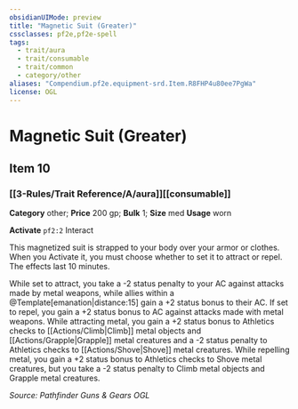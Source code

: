 ```yaml
---
obsidianUIMode: preview
title: "Magnetic Suit (Greater)"
cssclasses: pf2e,pf2e-spell
tags:
  - trait/aura
  - trait/consumable
  - trait/common
  - category/other
aliases: "Compendium.pf2e.equipment-srd.Item.R8FHP4u80ee7PgWa"
license: OGL
---
```

# Magnetic Suit (Greater)
## Item 10
### [[3-Rules/Trait Reference/A/aura]][[consumable]]

**Category** other; 
**Price** 200 gp; 
**Bulk** 1; **Size** med
**Usage** worn

**Activate** `pf2:2` Interact

This magnetized suit is strapped to your body over your armor or clothes. When you Activate it, you must choose whether to set it to attract or repel. The effects last 10 minutes.

While set to attract, you take a -2 status penalty to your AC against attacks made by metal weapons, while allies within a @Template\[emanation|distance:15\] gain a +2 status bonus to their AC. If set to repel, you gain a +2 status bonus to AC against attacks made with metal weapons. While attracting metal, you gain a +2 status bonus to Athletics checks to [[Actions/Climb|Climb]] metal objects and [[Actions/Grapple|Grapple]] metal creatures and a -2 status penalty to Athletics checks to [[Actions/Shove|Shove]] metal creatures. While repelling metal, you gain a +2 status bonus to Athletics checks to Shove metal creatures, but you take a -2 status penalty to Climb metal objects and Grapple metal creatures.

*Source: Pathfinder Guns & Gears*
*OGL*